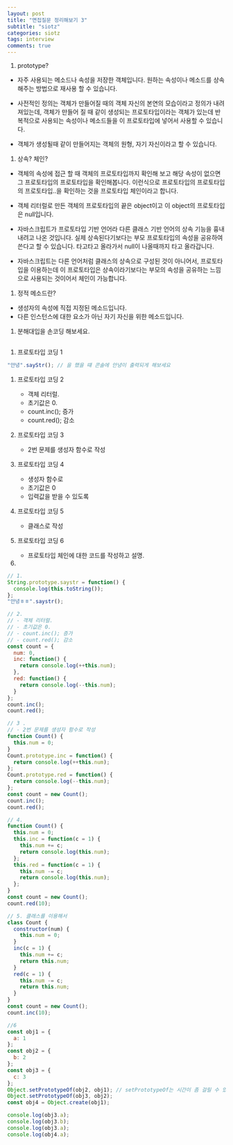 ```yaml
---
layout: post
title: "면접질문 정리해보기 3"
subtitle: "siotz"
categories: siotz
tags: interview
comments: true
---
```


1. prototype?

- 자주 사용되는 메소드나 속성을 저장한 객체입니다. 원하는 속성이나 메소드를 상속해주는 방법으로 재사용 할 수 있습니다.

- 사전적인 정의는 객체가 만들어질 때의 객체 자신의 본연의 모습이라고 정의가 내려져있는데,
  객체가 만들어 질 때 같이 생성되는 프로토타입이라는 객체가 있는데 반복적으로 사용되는 속성이나 메소드들을 이 프로토타입에 넣어서 사용할 수 있습니다.

- 객체가 생성될때 같이 만들어지는 객체의 원형, 자기 자신이라고 할 수 있습니다.

1. 상속? 체인?

- 객체의 속성에 접근 할 때 객체의 프로토타입까지 확인해 보고 해당 속성이 없으면 그 프로토타입의 프로토타입을 확인해봅니다. 이런식으로 프로토타입의 프로토타입의 프로토타입..을 확인하는 것을 프로토타입 체인이라고 합니다.

- 객체 리터럴로 만든 객체의 프로토타입의 끝은 object이고 이 object의 프로토타입은 null입니다.

- 자바스크립트가 프로토타입 기반 언어라 다른 클래스 기반 언어의 상속 기능을 흉내내려고 나온 것입니다. 실제 상속된다기보다는 부모 프로토타입의 속성을 공유하여 쓴다고 할 수 있습니다. 타고타고 올라가서 null이 나올때까지 타고 올라갑니다.

- 자바스크립트는 다른 언어처럼 클래스의 상속으로 구성된 것이 아니어서, 프로토타입을 이용하는데 이 프로토타입은 상속이라기보다는 부모의 속성을 공유하는 느낌으로 사용되는 것이어서 체인이 가능합니다.

1. 정적 메소드란?

- 생성자의 속성에 직접 지정된 메소드입니다.
- 다른 인스턴스에 대한 요소가 아닌 자기 자신을 위한 메소드입니다.

1. 분해대입을 손코딩 해보세요.

```js
```

1. 프로토타입 코딩 1

```js
"안녕".sayStr(); // 을 했을 떄 콘솔에 안녕이 출력되게 해보세요
```

1. 프로토타입 코딩 2

   - 객체 리터럴.
   - 초기값은 0.
   - count.inc(); 증가
   - count.red(); 감소

1. 프로토타입 코딩 3

   - 2번 문제를 생성자 함수로 작성

1. 프로토타입 코딩 4

   - 생성자 함수로
   - 초기값은 0
   - 입력값을 받을 수 있도록

1. 프로토타입 코딩 5

   - 클래스로 작성

1. 프로토타입 코딩 6

   - 프로토타입 체인에 대한 코드를 작성하고 설명.

1.

```js
// 1.
String.prototype.saystr = function() {
  console.log(this.toString());
};
"안녕ㅎㅎ".saystr();

// 2.
// - 객체 리터럴.
// - 초기값은 0.
// - count.inc(); 증가
// - count.red(); 감소
const count = {
  num: 0,
  inc: function() {
    return console.log(++this.num);
  },
  red: function() {
    return console.log(--this.num);
  }
};
count.inc();
count.red();

// 3 .
// - 2번 문제를 생성자 함수로 작성
function Count() {
  this.num = 0;
}
Count.prototype.inc = function() {
  return console.log(++this.num);
};
Count.prototype.red = function() {
  return console.log(--this.num);
};
const count = new Count();
count.inc();
count.red();

// 4.
function Count() {
  this.num = 0;
  this.inc = function(c = 1) {
    this.num += c;
    return console.log(this.num);
  };
  this.red = function(c = 1) {
    this.num -= c;
    return console.log(this.num);
  };
}
const count = new Count();
count.red(10);

// 5. 클래스를 이용해서
class Count {
  constructor(num) {
    this.num = 0;
  }
  inc(c = 1) {
    this.num += c;
    return this.num;
  }
  red(c = 1) {
    this.num -= c;
    return this.num;
  }
}
const count = new Count();
count.inc(10);

//6
const obj1 = {
  a: 1
};
const obj2 = {
  b: 2
};
const obj3 = {
  c: 3
};
Object.setPrototypeOf(obj2, obj1); // setPrototypeOf는 시간이 좀 걸릴 수 있음.
Object.setPrototypeOf(obj3, obj2);
const obj4 = Object.create(obj1);

console.log(obj3.a);
console.log(obj3.b);
console.log(obj3.a);
console.log(obj4.a);
```
